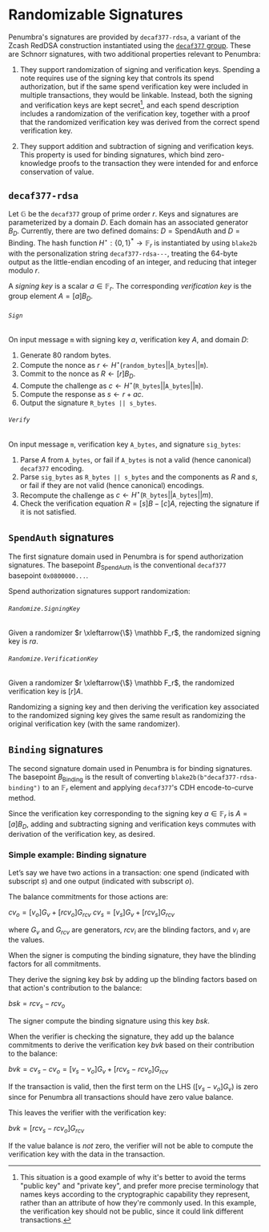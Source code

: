 # Randomizable Signatures

Penumbra's signatures are provided by `decaf377-rdsa`, a variant of the Zcash
RedDSA construction instantiated using the [`decaf377` group](./decaf377.md).
These are Schnorr signatures, with two additional properties relevant to
Penumbra:

1. They support randomization of signing and verification keys.  Spending a note
requires use of the signing key that controls its spend authorization, but if
the same spend verification key were included in multiple transactions, they
would be linkable.  Instead, both the signing and verification keys are kept
secret[^1], and each spend description includes a randomization of the
verification key, together with a proof that the randomized verification key was derived from the correct spend verification key.

2. They support addition and subtraction of signing and verification keys.  This
property is used for binding signatures, which bind zero-knowledge proofs to the
transaction they were intended for and enforce conservation of value.

## `decaf377-rdsa`

Let $\mathbb G$ be the `decaf377` group of prime order $r$.  Keys and signatures
are parameterized by a domain $D$.  Each domain has an associated generator
$B_D$.  Currently, there are two defined domains: $D = \mathsf{SpendAuth}$ and
$D = \mathsf{Binding}$.  The hash function $H^\star : \{0,1\}^* \rightarrow
\mathbb F_r$ is instantiated by using `blake2b` with the personalization string
`decaf377-rdsa---`, treating the 64-byte output as the little-endian encoding of
an integer, and reducing that integer modulo $r$.

A *signing key* is a scalar $a \in \mathbb F_r$.  The corresponding *verification
key* is the group element $A = [a]B_D$.

###### `Sign`

On input message `m` with signing key $a$, verification key $A$, and domain $D$:

1. Generate 80 random bytes.
2. Compute the nonce as $r \gets H^\star(\mathtt{random\_bytes} ||
\mathtt{A\_bytes} || \mathtt{m})$.
3. Commit to the nonce as $R \gets [r]B_D$.
4. Compute the challenge as $c \gets H^\star(\mathtt{R\_bytes} ||
\mathtt{A\_bytes} || \mathtt m)$.
5. Compute the response as $s \gets r + ac$.
6. Output the signature `R_bytes || s_bytes`.

###### `Verify`

On input message `m`, verification key `A_bytes`, and signature `sig_bytes`:

1. Parse $A$ from `A_bytes`, or fail if `A_bytes` is not a valid (hence
canonical) `decaf377` encoding.
2. Parse `sig_bytes` as `R_bytes || s_bytes` and the components as $R$ and $s$,
or fail if they are not valid (hence canonical) encodings.
3. Recompute the challenge as $c \gets H^\star(\mathtt{R\_bytes} ||
\mathtt{A\_bytes} || m)$.
4. Check the verification equation $R = [s]B - [c]A$, rejecting the signature if
it is not satisfied.

## `SpendAuth` signatures

The first signature domain used in Penumbra is for spend authorization signatures.  The basepoint $B_{\mathsf{SpendAuth}}$ is the conventional `decaf377` basepoint `0x0800000...`.

Spend authorization signatures support randomization:

###### `Randomize.SigningKey`

Given a randomizer $r \xleftarrow{\$} \mathbb F_r$, the randomized signing key is $ra$.

###### `Randomize.VerificationKey`

Given a randomizer $r \xleftarrow{\$} \mathbb F_r$, the randomized verification key is $[r]A$.

Randomizing a signing key and then deriving the verification key associated to the randomized signing key gives the same result as randomizing the original verification key (with the same randomizer).

## `Binding` signatures

The second signature domain used in Penumbra is for binding signatures.  The
basepoint $B_{\mathsf{Binding}}$ is the result of converting
`blake2b(b"decaf377-rdsa-binding")` to an $\mathbb F_r$ element and applying
`decaf377`'s CDH encode-to-curve method.

Since the verification key corresponding to the signing key $a \in \mathbb F_r$ is $A = [a]B_D$, adding and subtracting signing and verification keys commutes with derivation of the verification key, as desired.

[^1]: This situation is a good example of why it's better to avoid the terms
"public key" and "private key", and prefer more precise terminology that names
keys according to the cryptographic capability they represent, rather than an
attribute of how they're commonly used. In this example, the verification key
should not be public, since it could link different transactions.

### Simple example: Binding signature

Let’s say we have two actions in a transaction: one spend (indicated with subscript $s$) and one output (indicated with subscript $o$).

The balance commitments for those actions are:

$cv_o = [v_o] G_v + [rcv_o] G_{rcv}$
$cv_s = [v_s] G_v + [rcv_s] G_{rcv}$

where
$G_v$ and $G_{rcv}$ are generators,
$rcv_i$ are the blinding factors, and
$v_i$ are the values.

When the signer is computing the binding signature, they have the blinding
factors for all commitments.

They derive the signing key $bsk$ by adding up the blinding factors based on
that action's contribution to the balance:

$bsk = rcv_s - rcv_o$

The signer compute the binding signature using this key $bsk$.

When the verifier is checking the signature, they add up the balance commitments
to derive the verification key $bvk$ based on their contribution to the balance:

$bvk = cv_s - cv_o = [v_s - v_o] G_v + [rcv_s - rcv_o] G_{rcv}$

If the transaction is valid, then the first term on the LHS ($[v_s - v_o] G_v$) is
zero since for Penumbra all transactions should have zero value balance.

This leaves the verifier with the verification key:

$bvk = [rcv_s - rcv_o] G_{rcv}$

If the value balance is _not_ zero, the verifier will not be able to compute
the verification key with the data in the transaction.
